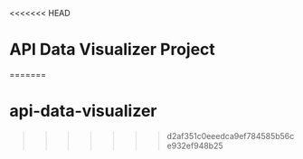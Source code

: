 <<<<<<< HEAD
# API Data Visualizer Project
=======
# api-data-visualizer
>>>>>>> d2af351c0eeedca9ef784585b56ce932ef948b25
